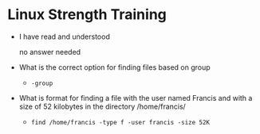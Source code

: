 # Linux Strength Training

- I have read and understood

	no answer needed

- What is the correct option for finding files based on group

	- `-group`

- What is format for finding a file with the user named Francis and with a size of 52 kilobytes in the directory /home/francis/

	- `find /home/francis -type f -user francis -size 52K`


